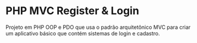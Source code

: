 # PHP MVC Register & Login
Projeto em PHP OOP e PDO que usa o padrão arquitetônico MVC para criar um aplicativo básico que contém sistemas de login e cadastro.

